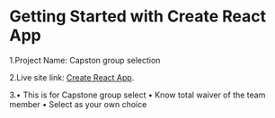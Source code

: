 # Getting Started with Create React App

1.Project Name: Capston group selection

2.Live site link: [Create React App](https://capston-group-react.netlify.app/).

3.• This is for Capstone group select
• Know total waiver of the team member
• Select as your own choice

